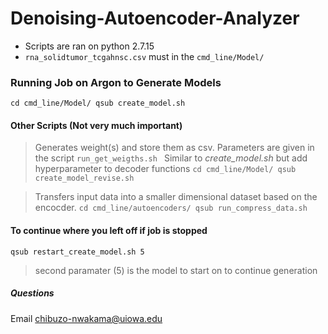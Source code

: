 # Denoising-Autoencoder-Analyzer

* Scripts are ran on python 2.7.15
* `rna_solidtumor_tcgahnsc.csv` must in the `cmd_line/Model/`

### Running Job on Argon to Generate Models

`cd cmd_line/Model/
qsub create_model.sh`

#### Other Scripts (Not very much important)

> Generates weight(s) and store them as csv. Parameters are given in the script
`run_get_weigths.sh
`
> Similar to *create_model.sh* but add hyperparameter to decoder functions
`cd cmd_line/Model/
qsub create_model_revise.sh` 

> Transfers input data into a smaller dimensional dataset based on the encocder. 
`cd cmd_line/autoencoders/
qsub run_compress_data.sh`


#### To continue where you left off if job is stopped 
`qsub restart_create_model.sh 5`

> second paramater (5) is the model to start on to continue generation

##### Questions
Email chibuzo-nwakama@uiowa.edu
